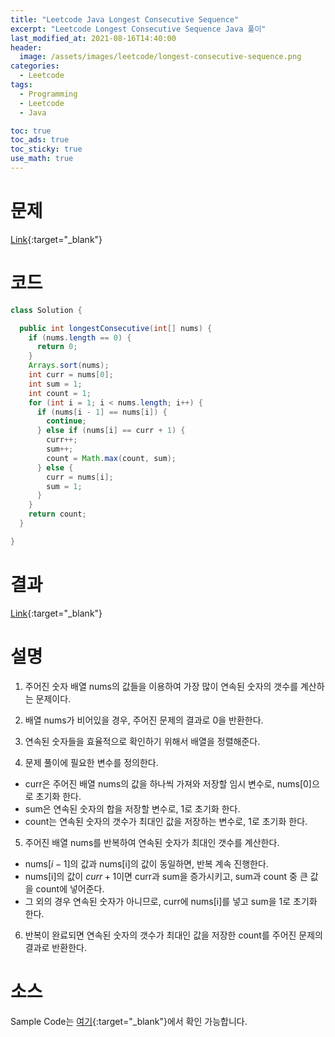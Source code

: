 ```yaml
---
title: "Leetcode Java Longest Consecutive Sequence"
excerpt: "Leetcode Longest Consecutive Sequence Java 풀이"
last_modified_at: 2021-08-16T14:40:00
header:
  image: /assets/images/leetcode/longest-consecutive-sequence.png
categories:
  - Leetcode
tags:
  - Programming
  - Leetcode
  - Java

toc: true
toc_ads: true
toc_sticky: true
use_math: true
---
```

# 문제
[Link](https://leetcode.com/problems/longest-consecutive-sequence/){:target="_blank"}

# 코드
```java
class Solution {

  public int longestConsecutive(int[] nums) {
    if (nums.length == 0) {
      return 0;
    }
    Arrays.sort(nums);
    int curr = nums[0];
    int sum = 1;
    int count = 1;
    for (int i = 1; i < nums.length; i++) {
      if (nums[i - 1] == nums[i]) {
        continue;
      } else if (nums[i] == curr + 1) {
        curr++;
        sum++;
        count = Math.max(count, sum);
      } else {
        curr = nums[i];
        sum = 1;
      }
    }
    return count;
  }

}
```

# 결과
[Link](https://leetcode.com/submissions/detail/539682680/){:target="_blank"}

# 설명
1. 주어진 숫자 배열 nums의 값들을 이용하여 가장 많이 연속된 숫자의 갯수를 계산하는 문제이다.

2. 배열 nums가 비어있을 경우, 주어진 문제의 결과로 0을 반환한다.

3. 연속된 숫자들을 효율적으로 확인하기 위해서 배열을 정렬해준다.

4. 문제 풀이에 필요한 변수를 정의한다.
- curr은 주어진 배열 nums의 값을 하나씩 가져와 저장할 임시 변수로, nums[0]으로 초기화 한다.
- sum은 연속된 숫자의 합을 저장할 변수로, 1로 초기화 한다.
- count는 연속된 숫자의 갯수가 최대인 값을 저장하는 변수로, 1로 초기화 한다.

5. 주어진 배열 nums를 반복하여 연속된 숫자가 최대인 갯수를 계산한다.
- nums[$i - 1$]의 값과 nums[i]의 값이 동일하면, 반복 계속 진행한다.
- nums[i]의 값이 $curr + 1$이면 curr과 sum을 증가시키고, sum과 count 중 큰 값을 count에 넣어준다.
- 그 외의 경우 연속된 숫자가 아니므로, curr에 nums[i]를 넣고 sum을 1로 초기화 한다.

6. 반복이 완료되면 연속된 숫자의 갯수가 최대인 값을 저장한 count를 주어진 문제의 결과로 반환한다.

# 소스
Sample Code는 [여기](https://github.com/GracefulSoul/leetcode/blob/master/src/main/java/gracefulsoul/problems/LongestConsecutiveSequence.java){:target="_blank"}에서 확인 가능합니다.